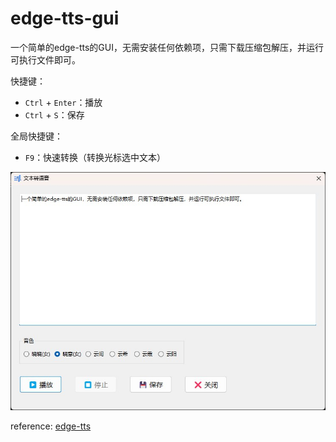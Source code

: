 # edge-tts-gui
一个简单的edge-tts的GUI，无需安装任何依赖项，只需下载压缩包解压，并运行可执行文件即可。

快捷键：
- `Ctrl` + `Enter`：播放
- `Ctrl` + `S`：保存

全局快捷键：
- `F9`：快速转换（转换光标选中文本）

![interface](cover.jpg)

reference: [edge-tts](https://github.com/rany2/edge-tts)